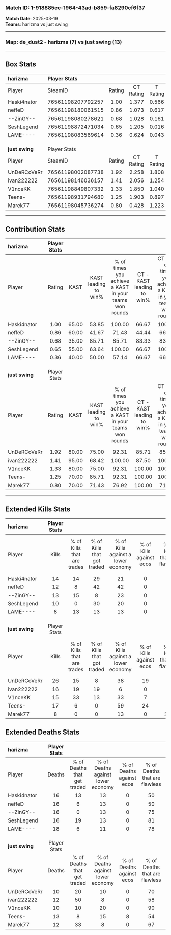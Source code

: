 ### Match ID: 1-918885ee-1964-43ad-b859-fa8290cf6f37  
**Match Date**: 2025-03-19  
**Teams**: harizma vs just swing  

---  

### **Map**: de_dust2 - harizma (7) vs just swing (13)  
---  

## Box Stats  

| **harizma**    | Player Stats      |        |           |          |       |       |       |         |        |      |     |
| :- | :- | :-: | :-: | :-: | :-: | :-: | :-: | :-: | :-: | :-: | :-: |
| Player         | SteamID           | Rating | CT Rating | T Rating | KAST  |  ADR  | Kills | Assists | Deaths | K/D  | HS% |
| Haski4nator    | 76561198207792257 |  1.00  |   1.377   |  0.566   | 65.00 | 81.2  |  14   |    5    |   16   | 0.88 | 50  |
| neffeD         | 76561198180061515 |  0.86  |   1.073   |  0.617   | 60.00 | 79.0  |  12   |    4    |   16   | 0.75 | 83  |
| --ZinGY--      | 76561198080278621 |  0.68  |   1.028   |  0.161   | 35.00 | 66.9  |  13   |    3    |   16   | 0.81 | 15  |
| SeshLegend     | 76561198872471034 |  0.65  |   1.205   |  0.016   | 55.00 | 51.8  |  10   |    3    |   16   | 0.63 | 50  |
| LAME----       | 76561198083569614 |  0.36  |   0.624   |  0.043   | 40.00 | 43.4  |   8   |    1    |   18   | 0.44 | 50  |
|                |                   |        |           |          |       |       |       |         |        |      |     |
|                |                   |        |           |          |       |       |       |         |        |      |     |
|                |                   |        |           |          |       |       |       |         |        |      |     |
| **just swing** | Player Stats      |        |           |          |       |       |       |         |        |      |     |
| Player         | SteamID           | Rating | CT Rating | T Rating | KAST  |  ADR  | Kills | Assists | Deaths | K/D  | HS% |
| UnDeRCoVeRr    | 76561198002087738 |  1.92  |   2.258   |  1.808   | 80.00 | 120.2 |  26   |    7    |   10   | 2.60 | 69  |
| ivan222222     | 76561198146036157 |  1.41  |   2.056   |  1.254   | 95.00 | 83.6  |  16   |    4    |   12   | 1.33 | 62  |
| V1nceKK        | 76561198849807332 |  1.33  |   1.850   |  1.040   | 80.00 | 83.4  |  15   |    8    |   10   | 1.50 | 33  |
| Teens-         | 76561198931794680 |  1.25  |   1.903   |  0.897   | 70.00 | 83.4  |  17   |    5    |   13   | 1.31 | 76  |
| Marek77        | 76561198045736274 |  0.80  |   0.428   |  1.223   | 70.00 | 54.8  |   8   |    5    |   12   | 0.67 | 37  |
---  

## Contribution Stats  

| **harizma**    | Player Stats |       |                      |                                                        |                           |                                                             |                          |                                                            |
| :- | :-: | :-: | :-: | :-: | :-: | :-: | :-: | :-: |
| Player         |    Rating    | KAST  | KAST leading to win% | % of times you achieve a KAST in your teams won rounds | CT - KAST leading to win% | CT - % of times you achieve a KAST in your teams won rounds | T - KAST leading to win% | T - % of times you achieve a KAST in your teams won rounds |
| Haski4nator    |     1.00     | 65.00 |        53.85         |                         100.00                         |           66.67           |                           100.00                            |          25.00           |                           100.00                           |
| neffeD         |     0.86     | 60.00 |        41.67         |                         71.43                          |           44.44           |                            66.67                            |          33.33           |                           100.00                           |
| --ZinGY--      |     0.68     | 35.00 |        85.71         |                         85.71                          |           83.33           |                            83.33                            |          100.00          |                           100.00                           |
| SeshLegend     |     0.65     | 55.00 |        63.64         |                         100.00                         |           66.67           |                           100.00                            |          50.00           |                           100.00                           |
| LAME----       |     0.36     | 40.00 |        50.00         |                         57.14                          |           66.67           |                            66.67                            |           0.00           |                            0.00                            |
|                |              |       |                      |                                                        |                           |                                                             |                          |                                                            |
|                |              |       |                      |                                                        |                           |                                                             |                          |                                                            |
|                |              |       |                      |                                                        |                           |                                                             |                          |                                                            |
| **just swing** | Player Stats |       |                      |                                                        |                           |                                                             |                          |                                                            |
| Player         |    Rating    | KAST  | KAST leading to win% | % of times you achieve a KAST in your teams won rounds | CT - KAST leading to win% | CT - % of times you achieve a KAST in your teams won rounds | T - KAST leading to win% | T - % of times you achieve a KAST in your teams won rounds |
| UnDeRCoVeRr    |     1.92     | 80.00 |        75.00         |                         92.31                          |           85.71           |                            85.71                            |          66.67           |                           100.00                           |
| ivan222222     |     1.41     | 95.00 |        68.42         |                         100.00                         |           87.50           |                           100.00                            |          54.55           |                           100.00                           |
| V1nceKK        |     1.33     | 80.00 |        75.00         |                         92.31                          |          100.00           |                           100.00                            |          55.56           |                           83.33                            |
| Teens-         |     1.25     | 70.00 |        85.71         |                         92.31                          |          100.00           |                           100.00                            |          71.43           |                           83.33                            |
| Marek77        |     0.80     | 70.00 |        71.43         |                         76.92                          |          100.00           |                            71.43                            |          55.56           |                           83.33                            |
---  

## Extended Kills Stats  

| **harizma**    | Player Stats |                            |                            |                                    |                         |                              |                                 |                                       |                    |           |
| :- | :-: | :-: | :-: | :-: | :-: | :-: | :-: | :-: | :-: | :-: |
| Player         |    Kills     | % of Kills that are trades | % of Kills that got traded | % of Kills against a lower economy | % of Kills against ecos | % of Kills that are flawless | % of Kills that are close duels | % of Kills that are assisted by flash | Pistol Round Kills | AWP Kills |
| Haski4nator    |      14      |             14             |             29             |                 21                 |            0            |              57              |               14                |                   0                   |         0          |     2     |
| neffeD         |      12      |             8              |             42             |                 42                 |            0            |              75              |                8                |                   0                   |         0          |     1     |
| --ZinGY--      |      13      |             15             |             8              |                 23                 |            0            |              77              |                8                |                   0                   |         8          |     3     |
| SeshLegend     |      10      |             0              |             30             |                 20                 |            0            |              50              |                0                |                  10                   |         0          |     1     |
| LAME----       |      8       |             13             |             13             |                 13                 |            0            |              75              |               13                |                   0                   |         0          |     0     |
|                |              |                            |                            |                                    |                         |                              |                                 |                                       |                    |           |
|                |              |                            |                            |                                    |                         |                              |                                 |                                       |                    |           |
|                |              |                            |                            |                                    |                         |                              |                                 |                                       |                    |           |
| **just swing** | Player Stats |                            |                            |                                    |                         |                              |                                 |                                       |                    |           |
| Player         |    Kills     | % of Kills that are trades | % of Kills that got traded | % of Kills against a lower economy | % of Kills against ecos | % of Kills that are flawless | % of Kills that are close duels | % of Kills that are assisted by flash | Pistol Round Kills | AWP Kills |
| UnDeRCoVeRr    |      26      |             15             |             8              |                 38                 |           19            |              62              |                0                |                   4                   |         0          |     2     |
| ivan222222     |      16      |             19             |             19             |                 6                  |            0            |              44              |                6                |                  13                   |         0          |     4     |
| V1nceKK        |      15      |             33             |             13             |                 33                 |            7            |              53              |                7                |                   0                   |         7          |     0     |
| Teens-         |      17      |             6              |             0              |                 59                 |           24            |              94              |                0                |                   0                   |         0          |     1     |
| Marek77        |      8       |             0              |             0              |                 13                 |            0            |             100              |                0                |                  13                   |         1          |     2     |
## Extended Deaths Stats  

| **harizma**    | Player Stats |                             |                                   |                          |                               |                            |                           |               |
| :- | :-: | :-: | :-: | :-: | :-: | :-: | :-: | :-: |
| Player         |    Deaths    | % of Deaths that get traded | % of Deaths against lower economy | % of Deaths against ecos | % of Deaths that are flawless | % of Deaths that are close | % of Deaths while blinded | Deaths to AWP |
| Haski4nator    |      16      |             13              |                13                 |            0             |              50               |             0              |             0             |       3       |
| neffeD         |      16      |              6              |                13                 |            0             |              50               |             6              |            13             |       0       |
| --ZinGY--      |      16      |              0              |                13                 |            0             |              75               |             6              |             6             |       4       |
| SeshLegend     |      16      |             19              |                13                 |            0             |              81               |             0              |             6             |       0       |
| LAME----       |      18      |              6              |                11                 |            0             |              78               |             0              |             0             |       1       |
|                |              |                             |                                   |                          |                               |                            |                           |               |
|                |              |                             |                                   |                          |                               |                            |                           |               |
|                |              |                             |                                   |                          |                               |                            |                           |               |
| **just swing** | Player Stats |                             |                                   |                          |                               |                            |                           |               |
| Player         |    Deaths    | % of Deaths that get traded | % of Deaths against lower economy | % of Deaths against ecos | % of Deaths that are flawless | % of Deaths that are close | % of Deaths while blinded | Deaths to AWP |
| UnDeRCoVeRr    |      10      |             20              |                10                 |            0             |              70               |             20             |             0             |       2       |
| ivan222222     |      12      |             50              |                 8                 |            0             |              58               |             8              |             0             |       0       |
| V1nceKK        |      10      |             10              |                20                 |            0             |              90               |             0              |             0             |       3       |
| Teens-         |      13      |              8              |                15                 |            8             |              54               |             15             |             8             |       2       |
| Marek77        |      12      |             33              |                 8                 |            0             |              67               |             0              |             0             |       1       |

